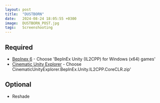 ```yaml
---
layout: post
title:  "DUSTBORN"
date:   2024-08-24 18:05:55 +0300
image:  DUSTBORN_POST.jpg
tags:   Screenshooting
---
```



## Required
* [BepInex 6](https://builds.bepinex.dev/projects/bepinex_be) - Choose 'BepInEx Unity (IL2CPP) for Windows (x64) games'
* [Cinematic Unity Explorer](https://github.com/originalnicodr/CinematicUnityExplorer/releases) - Choose CinematicUnityExplorer.BepInEx.Unity.IL2CPP.CoreCLR.zip'


## Optional
* Reshade

